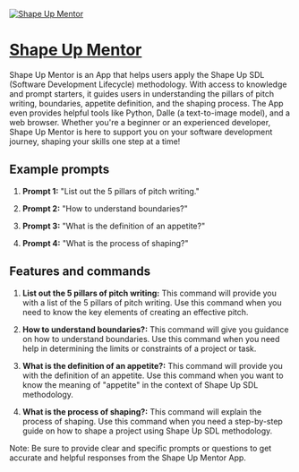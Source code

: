 [![Shape Up Mentor](https://files.oaiusercontent.com/file-8ycSxwXU0rWdVxh4EwymI3Fz?se=2123-10-16T20%3A23%3A12Z&sp=r&sv=2021-08-06&sr=b&rscc=max-age%3D31536000%2C%20immutable&rscd=attachment%3B%20filename%3D7c1ef610-6358-4720-8fd0-89c8cfc6d9a6.png&sig=udz/fkMctX0jNlfepmp/WxC58UDyextUySQz9VbeXlk%3D)](https://chat.openai.com/g/g-kNCGMNWkM-shape-up-mentor)

# [Shape Up Mentor](https://chat.openai.com/g/g-kNCGMNWkM-shape-up-mentor)

Shape Up Mentor is an App that helps users apply the Shape Up SDL (Software Development Lifecycle) methodology. With access to knowledge and prompt starters, it guides users in understanding the pillars of pitch writing, boundaries, appetite definition, and the shaping process. The App even provides helpful tools like Python, Dalle (a text-to-image model), and a web browser. Whether you're a beginner or an experienced developer, Shape Up Mentor is here to support you on your software development journey, shaping your skills one step at a time!

## Example prompts

1. **Prompt 1:** "List out the 5 pillars of pitch writing."

2. **Prompt 2:** "How to understand boundaries?"

3. **Prompt 3:** "What is the definition of an appetite?"

4. **Prompt 4:** "What is the process of shaping?"

## Features and commands

1. **List out the 5 pillars of pitch writing:** This command will provide you with a list of the 5 pillars of pitch writing. Use this command when you need to know the key elements of creating an effective pitch.

2. **How to understand boundaries?:** This command will give you guidance on how to understand boundaries. Use this command when you need help in determining the limits or constraints of a project or task.

3. **What is the definition of an appetite?:** This command will provide you with the definition of an appetite. Use this command when you want to know the meaning of "appetite" in the context of Shape Up SDL methodology.

4. **What is the process of shaping?:** This command will explain the process of shaping. Use this command when you need a step-by-step guide on how to shape a project using Shape Up SDL methodology.

Note: Be sure to provide clear and specific prompts or questions to get accurate and helpful responses from the Shape Up Mentor App.